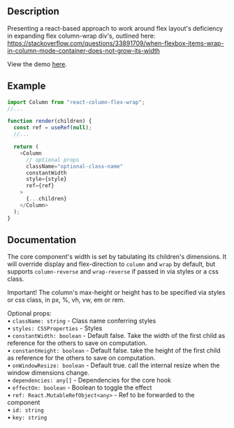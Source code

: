 ## Description

Presenting a react-based approach to work around flex layout's deficiency in expanding flex column-wrap div's, outlined here:
https://stackoverflow.com/questions/33891709/when-flexbox-items-wrap-in-column-mode-container-does-not-grow-its-width

View the demo <a href="https://codesandbox.io/s/react-flex-column-wrap-demo-6y9348">here</a>.

## Example

```javascript
import Column from "react-column-flex-wrap";
//...

function render(children) {
  const ref = useRef(null);
  //...

  return (
    <Column
      // optional props
      className="optional-class-name"
      constantWidth
      style={style}
      ref={ref}
    >
      {...children}
    </Column>
  );
}
```

## Documentation

The core component's width is set by tabulating its children's dimensions. It will override display and flex-direction to `column` and `wrap` by default, but supports `column-reverse` and `wrap-reverse` if passed in via styles or a css class.

Important! The column's max-height or height has to be specified via styles or css class, in px, %, vh, vw, em or rem.

Optional props:
<br />• `className: string` - Class name conferring styles
<br />• `styles: CSSProperties` - Styles
<br />• `constantWidth: boolean` - Default false. Take the width of the first child as reference for the others to save on computation.
<br />• `constantHeight: boolean` - Default false. take the height of the first child as reference for the others to save on computation.
<br />• `onWindowResize: boolean` - Default true. call the internal resize when the window dimensions change.
<br />• `dependencies: any[]` - Dependencies for the core hook
<br />• `effectOn: boolean` - Boolean to toggle the effect
<br />• `ref: React.MutableRefObject<any>` - Ref to be forwarded to the component
<br />• `id: string`
<br />• `key: string`
